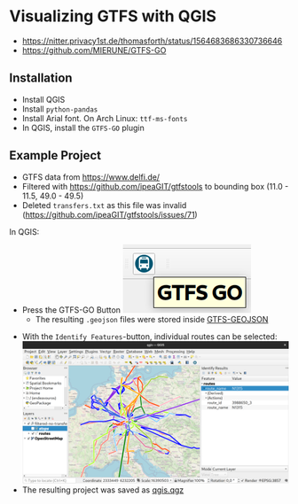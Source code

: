 # Visualizing GTFS with QGIS

* https://nitter.privacy1st.de/thomasforth/status/1564683686330736646
* https://github.com/MIERUNE/GTFS-GO

## Installation

* Install QGIS
* Install `python-pandas`
* Install Arial font. On Arch Linux: `ttf-ms-fonts`
* In QGIS, install the `GTFS-GO` plugin

## Example Project

* GTFS data from https://www.delfi.de/
* Filtered with https://github.com/ipeaGIT/gtfstools to bounding box (11.0 - 11.5, 49.0 - 49.5)
* Deleted `transfers.txt` as this file was invalid (https://github.com/ipeaGIT/gtfstools/issues/71)

In QGIS:

* Press the GTFS-GO Button ![screenshot2.png](screenshot2.png)
  - The resulting `.geojson` files were stored inside [GTFS-GEOJSON](GTFS-GEOJSON)
- With the `Identify Features`-button, individual routes can be selected: ![screenshot.png](screenshot.png)
- The resulting project was saved as [qgis.qgz](qgis.qgz)
